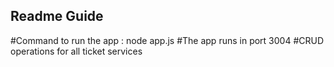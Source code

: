 ## Readme Guide

#Command to run the app : node app.js
#The app runs in port 3004
#CRUD operations for all ticket services